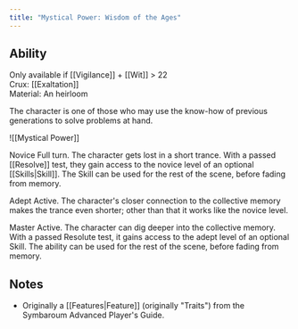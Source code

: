 ```yaml
---
title: "Mystical Power: Wisdom of the Ages"
---
```

## Ability
Only available if [[Vigilance]] + [[Wit]] > 22<br>Crux: [[Exaltation]]<br>Material: An heirloom

The character is one of those who may use the know-how of previous generations to solve problems at hand.

![[Mystical Power]]

Novice
Full turn. The character gets lost in a short trance. With a passed [[Resolve]] test, they gain access to the novice level of an optional [[Skills|Skill]]. The Skill can be used for the rest of the scene, before fading from memory.

Adept
Active. The character's closer connection to the collective memory makes the trance even shorter; other than that it works like the novice level.

Master
Active. The character can dig deeper into the collective memory. With a passed Resolute test, it gains access to the adept level of an optional Skill. The ability can be used for the rest of the scene, before fading from memory.
## Notes
* Originally a [[Features|Feature]] (originally "Traits") from the Symbaroum Advanced Player's Guide.